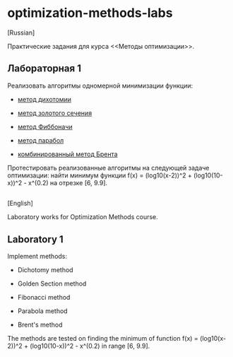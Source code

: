 # optimization-methods-labs

[Russian]

Практические задания для курса <<Методы оптимизации>>.

## Лабораторная 1

Реализовать алгоритмы одномерной минимизации функции:

* [метод дихотомии](https://github.com/greenIrina/optimization-methods-labs/blob/main/lab%201/src/Dichotomy.java)

* [метод золотого сечения](https://github.com/greenIrina/optimization-methods-labs/blob/main/lab%201/src/GoldenSection.java)

* [метод Фиббоначи](https://github.com/greenIrina/optimization-methods-labs/blob/main/lab%201/src/Fibonacci.java)

* [метод парабол](https://github.com/greenIrina/optimization-methods-labs/blob/main/lab%201/src/Parabola.java)

* [комбинированный метод Брента](https://github.com/greenIrina/optimization-methods-labs/blob/main/lab%201/src/Brent.java)

Протестировать реализованные алгоритмы на следующей задаче оптимизации: найти минимум функции f(x) = (log10(x-2))^2 + (log10(10-x))^2 - x^(0.2) на отрезке [6, 9.9].

##

[English]

Laboratory works for Optimization Methods course. 

## Laboratory 1

Implement methods:

* Dichotomy method

* Golden Section method

* Fibonacci method

* Parabola method

* Brent's method

The methods are tested on finding the minimum of function f(x) = (log10(x-2))^2 + (log10(10-x))^2 - x^(0.2) in range [6, 9.9].
